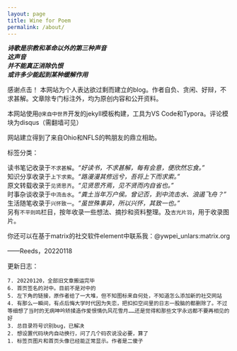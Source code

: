 ```yaml
---
layout: page
title: Wine for Poem
permalink: /about/
---
```



***诗歌是宗教和革命以外的第三种声音***  
***这声音***  
***并不能真正消除仇恨***  
***或许多少能起到某种缓解作用***  

 
感谢点击！
本网站为个人表达欲过剩而建立的blog。作者自负、贪闲、好辩，不求甚解。文章除专门标注外，均为原创内容和公开资料。

本网站使用`@来自中世界`开发的jekyII模板构建，工具为VS Code和Typora。评论模块为disqus（需翻墙可见）

网站建立得到了来自Ohio和NFLS的鸭朋友的鼎立相助。

标签分类：
 
读书笔记收录于`不求甚解`。*“好读书，不求甚解，每有会意，便欣然忘食。”*  
知识分享收录于`上下求索`。*“路漫漫其修远兮，吾将上下而求索。”*  
原文转载收录于`见贤思齐`。*“见贤思齐焉，见不贤而内自省也。”*  
时事杂谈收录于`中流击水`。*“粪土当年万户侯。曾记否，到中流击水、浪遏飞舟？”*  
生活随笔收录于`兴怀致一`。*“虽世殊事异，所以兴怀，其致一也。”*  
另有`不平则鸣`栏目，按年收录一些想法、摘抄和资料整理。及`吉光片羽`，用于收录图片。

你还可以在基于matrix的社交软件element中联系我：@ywpei_unlars:matrix.org
  
——Reeds，20220118

更新日志：

    7. 20220120，全部旧文章搬运完毕
    6. 首页签名的对中。目前不是对中的
    5. 左下角的链接，原作者给了一大堆，但不知图标来自何处，不知道怎么添加新的社交网站
    4. 有那么一瞬间，有点后悔大学时代因为失恋，把扣扣空间里的日志一股脑的都删除了。不过等细想了当时的无病呻吟矫揉造作爱恨情仇风花雪月……还是觉得和那些文字永远都不要再相见的好
    3. 总目录符号识别bug，已解决
    2. 想设置代码块内自动换行，问了几个码农说没必要，算了
    1. 标签页图片和首页头像已经能正常显示。作者是二傻子





  

